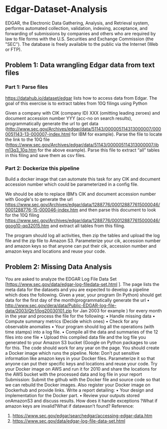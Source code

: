 # Edgar-Dataset-Analysis

EDGAR, the Electronic Data Gathering, Analysis, and Retrieval system, performs automated collection, validation, indexing, acceptance, and forwarding of submissions by companies and others who are required by law to file forms with the U.S. Securities and
Exchange Commission (the "SEC"). The database is freely available to the public via the Internet (Web or FTP).


## Problem 1: Data wrangling Edgar data from text files

### Part 1: Parse files
https://datahub.io/dataset/edgar lists how to access data from Edgar. The goal of this exercise is to extract tables from 10Q filings using Python

Given a company with CIK (company ID) XXX (omitting leading zeroes) and document accession number YYY (acc-no on search results), programmatically generate the url to get data (http://www.sec.gov/Archives/edgar/data/51143/000005114313000007/0000051143-13-000007-index.html for IBM for example). Parse the file to locate the link to the 10Q file (https://www.sec.gov/Archives/edgar/data/51143/000005114313000007/ibm13q3_10q.htm for the above example). Parse this file to extract “all” tables in this filing and save them as csv files.

### Part 2: Dockerize this pipeline
Build a docker image that can automate this task for any CIK and document accession number which could be parameterized in a config file. 

We should be able to replace IBM’s CIK and document accession number with Google's to generate the url
https://www.sec.gov/Archives/edgar/data/1288776/000128877615000046/0001288776-15-000046-index.htm and then parse this document to look for the 10Q filing https://www.sec.gov/Archives/edgar/data/1288776/000128877615000046/goog10-qq32015.htm and extract all tables from this filing. 

The program should log all activities, then zip the tables and upload the log file and the zip file to Amazon S3. Parameterize your cik, accession number and amazon keys so that anyone can put their cik, accession number and amazon keys and locations and reuse your code. 



## Problem 2: Missing Data Analysis
You are asked to analyze the EDGAR Log File Data Set [https://www.sec.gov/data/edgar-log-filedata-set.html ]. The page lists the meta data for the datasets and you are expected to develop a
pipeline which does the following. Given a year, your program (In Python) should get data for the
first day of the month(programmatically generate the url
• http://www.sec.gov/dera/data/Public-EDGAR-log-file-data/2003/Qtr1/log20030101.zip
for Jan 2003 for example ) for every month in the year and process the file for the following:
• Handle missing data
• Compute summary metrics (Decide which ones)
• Check for any observable anomalies
• Your program should log all the operations (with time stamps) into a log file.
• Compile all the data and summaries of the 12 files into one file
• Upload this compiled data file and the log file you generated to your Amazon S3 bucket (Google
on Python packages to use for this.
The code should work for any year on the page. You should create a Docker image which runs the
pipeline. Note: Don’t put sensitive information like amazon keys in your Docker files. Parameterize it
so that anyone can put their specific keys and locations and reuse your code.
Try your Docker image on AWS and run it for 2010 and share the locations for the AWS bucket with
the processed data and log file in your report
Submission:
Submit the github with the Docker file and source code so that we can rebuild the Docker images. Also
register your Docker image on Dockerhub and provide links.
Write a report detailing:
• Your design and implementation for the Docker part.
• Review your outputs stored onAmazonS3 and discuss results. How does it handle
exceptions ?What if amazon keys are invalid?What if datawasn’t found?
Reference:
1. https://www.sec.gov/edgar/searchedgar/accessing-edgar-data.htm
2. https://www.sec.gov/data/edgar-log-file-data-set.html
